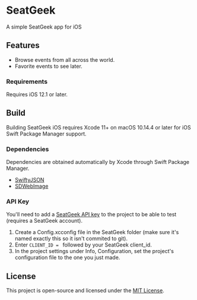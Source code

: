 # SeatGeek

A simple SeatGeek app for iOS

## Features

+ Browse events from all across the world.
+ Favorite events to see later.

### Requirements

Requires iOS 12.1 or later.

## Build

Building SeatGeek iOS requires Xcode 11+ on macOS 10.14.4 or later for iOS Swift Package Manager support.

### Dependencies

Dependencies are obtained automatically by Xcode through Swift Package Manager.

+ [SwiftyJSON](https://github.com/SwiftyJSON/SwiftyJSON)
+ [SDWebImage](https://github.com/SDWebImage/SDWebImage)

### API Key

You'll need to add a [SeatGeek API key](https://seatgeek.com/account/develop) to the project to be able to test (requires a SeatGeek account).

1. Create a Config.xcconfig file in the SeatGeek folder (make sure it's named exactly this so it isn't commited to git).
1. Enter `CLIENT_ID = ` followed by your SeatGeek client_id.
1. In the project settings under Info, Configuration, set the project's configuration file to the one you just made.

## License

This project is open-source and licensed under the [MIT License](LICENSE).
